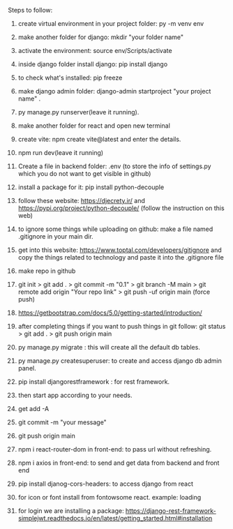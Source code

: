Steps to follow:

1. create virtual environment in your project folder: py -m venv env
2. make another folder for django: mkdir "your folder name"
3. activate the environment: source env/Scripts/activate
4. inside django folder install django: pip install django
5. to check what's installed: pip freeze
6. make django admin folder: django-admin startproject "your project name" .
7. py manage.py runserver(leave it running).

8. make another folder for react and open new terminal
9. create vite: npm create vite@latest and enter the details.
10. npm run dev(leave it running)

11. Create a file in backend folder: .env (to store the info of settings.py which you do not want to get visible in github)
12. install a package for it: pip install python-decouple
13. follow these website: https://djecrety.ir/ and https://pypi.org/project/python-decouple/ (follow the instruction on this web)
14. to ignore some things while uploading on github: make a file named .gitignore in your main dir.
15. get into this website: https://www.toptal.com/developers/gitignore and copy the things related to technology and paste it into the .gitignore file
16. make repo in github
17. git init >  git add .  >  git commit -m "0.1" >  git branch -M main > git remote add origin "Your repo link" > git push -uf origin main (force push)
18. https://getbootstrap.com/docs/5.0/getting-started/introduction/
19. after completing things if you want to push things in git follow: git status >  git add . > git push origin main
20. py manage.py migrate : this will create all the default db tables.
21. py manage.py createsuperuser: to create and access django db admin panel.
22. pip install djangorestframework : for rest framework.
23. then start app according to your needs.

24. get add -A
25. git commit -m "your message"
26. git push origin main

27. npm i react-router-dom in front-end: to pass url without refreshing.
28. npm i axios in front-end: to send and get data from backend and front end
29. pip install djanog-cors-headers: to access django from react
30. for icon or font install from fontowsome react. example: loading
31. for login we are installing a package: https://django-rest-framework-simplejwt.readthedocs.io/en/latest/getting_started.html#installation

